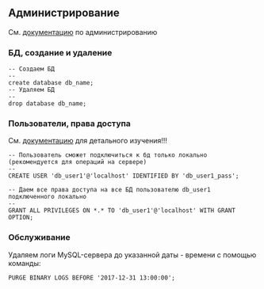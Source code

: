 ## Администрирование
См. [документацию](https://dev.mysql.com/doc/refman/5.7/en/sql-syntax-server-administration.html) по администрированию

### БД, создание и удаление
~~~
-- Создаем БД
--
create database db_name;
-- Удаляем БД
--
drop database db_name;
~~~

### Пользователи, права доступа
См. [документацию](https://dev.mysql.com/doc/refman/5.7/en/account-management-sql.html) для детального изучения!!!
~~~
-- Пользователь сможет подключиться к бд только локально (рекомендуется для операций на сервере)
--
CREATE USER 'db_user1'@'localhost' IDENTIFIED BY 'db_user1_pass';

-- Даем все права доступа на все БД пользователю db_user1 подключенного локально
--
GRANT ALL PRIVILEGES ON *.* TO 'db_user1'@'localhost' WITH GRANT OPTION;
~~~


### Обслуживание
Удаляем логи MySQL-сервера до указанной даты - времени с помощью команды:
~~~
PURGE BINARY LOGS BEFORE '2017-12-31 13:00:00';
~~~
